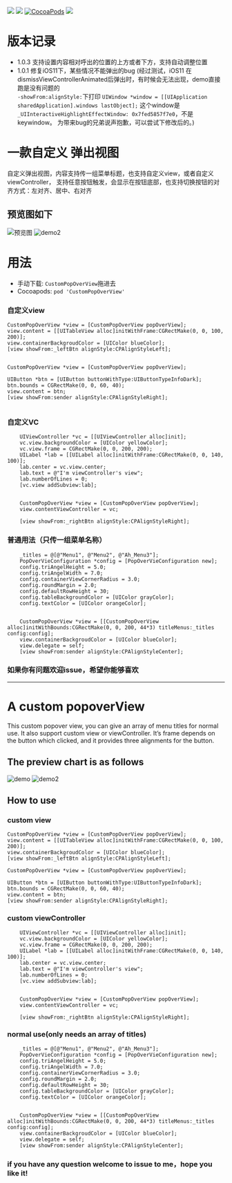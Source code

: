 ![](https://img.shields.io/badge/platform-iOS-red.svg)&nbsp;![](https://img.shields.io/badge/language-Objective--C-orange.svg)&nbsp;[![CocoaPods](http://img.shields.io/cocoapods/v/CustomPopOverView.svg?style=flat)](http://cocoapods.org/pods/CustomPopOverView)&nbsp;![](https://img.shields.io/badge/license-MIT%20License-brightgreen.svg)


# 版本记录
- 1.0.3 支持设置内容相对呼出的位置的上方或者下方，支持自动调整位置
- 1.0.1 修复iOS11下，某些情况不能弹出的bug (经过测试，iOS11 在dismissViewControllerAnimated后弹出时，有时候会无法出现，demo直接跑是没有问题的   
`-showFrom:alignStyle:`下打印
`UIWindow *window = [[UIApplication sharedApplication].windows lastObject];`
这个window是`_UIInteractiveHighlightEffectWindow: 0x7fed5857f7e0`，不是keywindow。
为带来bug的兄弟说声抱歉，可以尝试下修改后的。)


# 一款自定义 弹出视图
自定义弹出视图，内容支持传一组菜单标题，也支持自定义view，或者自定义viewController， 支持任意按钮触发，会显示在按钮底部，也支持切换按钮的对齐方式：左对齐、居中、右对齐

## 预览图如下
![预览图](http://ww3.sinaimg.cn/mw690/72aba7efgw1f3ch00wwwxg20al0j3gqp.gif)
![demo2](http://ww2.sinaimg.cn/mw690/72aba7efgw1f3dcknlfphg20am0j3dm6.gif)

# 用法
- 手动下载: `CustomPopOverView`拖进去
- Cocoapods: `pod 'CustomPopOverView'`



### 自定义view
```
CustomPopOverView *view = [CustomPopOverView popOverView];
view.content = [[UITableView alloc]initWithFrame:CGRectMake(0, 0, 100, 200)];
view.containerBackgroudColor = [UIColor blueColor];
[view showFrom:_leftBtn alignStyle:CPAlignStyleLeft];

```

<pre><code>
CustomPopOverView *view = [CustomPopOverView popOverView];
    
UIButton *btn = [UIButton buttonWithType:UIButtonTypeInfoDark];
btn.bounds = CGRectMake(0, 0, 60, 40);
view.content = btn;    
[view showFrom:sender alignStyle:CPAlignStyleRight];

</code></pre>


### 自定义VC
```
	UIViewController *vc = [[UIViewController alloc]init];
    vc.view.backgroundColor = [UIColor yellowColor];
    vc.view.frame = CGRectMake(0, 0, 200, 200);
    UILabel *lab = [[UILabel alloc]initWithFrame:CGRectMake(0, 0, 140, 100)];
    lab.center = vc.view.center;
    lab.text = @"I'm viewController's view";
    lab.numberOfLines = 0;
    [vc.view addSubview:lab];
    

    CustomPopOverView *view = [CustomPopOverView popOverView];
    view.contentViewController = vc;
    
    [view showFrom:_rightBtn alignStyle:CPAlignStyleRight];
```


### 普通用法（只传一组菜单名称）
```
	_titles = @[@"Menu1", @"Menu2", @"Ah_Menu3"];
	PopOverVieConfiguration *config = [PopOverVieConfiguration new];
    config.triAngelHeight = 5.0;
    config.triAngelWidth = 7.0;
    config.containerViewCornerRadius = 3.0;
    config.roundMargin = 2.0;
    config.defaultRowHeight = 30;
    config.tableBackgroundColor = [UIColor grayColor];
    config.textColor = [UIColor orangeColor];
	
	
	CustomPopOverView *view = [[CustomPopOverView alloc]initWithBounds:CGRectMake(0, 0, 200, 44*3) titleMenus:_titles config:config];
	view.containerBackgroudColor = [UIColor blueColor];
	view.delegate = self;
	[view showFrom:sender alignStyle:CPAlignStyleCenter];
```

### 如果你有问题欢迎issue，希望你能够喜欢





<hr>

# A custom popoverView

This custom popover view, you can give an array of menu titles for normal use. It also support custom view or viewController. It’s frame depends on the button which clicked, and it provides three alignments for the button.

## The preview chart is as follows
![demo](http://ww3.sinaimg.cn/mw690/72aba7efgw1f3ch00wwwxg20al0j3gqp.gif)
![demo2](http://ww2.sinaimg.cn/mw690/72aba7efgw1f3dcknlfphg20am0j3dm6.gif)

## How to use
### custom view
```
CustomPopOverView *view = [CustomPopOverView popOverView];
view.content = [[UITableView alloc]initWithFrame:CGRectMake(0, 0, 100, 200)];
view.containerBackgroudColor = [UIColor blueColor];
[view showFrom:_leftBtn alignStyle:CPAlignStyleLeft];

```

```
CustomPopOverView *view = [CustomPopOverView popOverView];
    
UIButton *btn = [UIButton buttonWithType:UIButtonTypeInfoDark];
btn.bounds = CGRectMake(0, 0, 60, 40);
view.content = btn;    
[view showFrom:sender alignStyle:CPAlignStyleRight];

```

### custom viewController
```
	UIViewController *vc = [[UIViewController alloc]init];
    vc.view.backgroundColor = [UIColor yellowColor];
    vc.view.frame = CGRectMake(0, 0, 200, 200);
    UILabel *lab = [[UILabel alloc]initWithFrame:CGRectMake(0, 0, 140, 100)];
    lab.center = vc.view.center;
    lab.text = @"I'm viewController's view";
    lab.numberOfLines = 0;
    [vc.view addSubview:lab];
    

    CustomPopOverView *view = [CustomPopOverView popOverView];
    view.contentViewController = vc;
    
    [view showFrom:_rightBtn alignStyle:CPAlignStyleRight];
```

### normal use(only needs an array of titles)
```
	_titles = @[@"Menu1", @"Menu2", @"Ah_Menu3"];
	PopOverVieConfiguration *config = [PopOverVieConfiguration new];
    config.triAngelHeight = 5.0;
    config.triAngelWidth = 7.0;
    config.containerViewCornerRadius = 3.0;
    config.roundMargin = 2.0;
    config.defaultRowHeight = 30;
    config.tableBackgroundColor = [UIColor grayColor];
    config.textColor = [UIColor orangeColor];
	
	
	CustomPopOverView *view = [[CustomPopOverView alloc]initWithBounds:CGRectMake(0, 0, 200, 44*3) titleMenus:_titles config:config];
	view.containerBackgroudColor = [UIColor blueColor];
	view.delegate = self;
	[view showFrom:sender alignStyle:CPAlignStyleCenter];
```

### if you have any question welcome to issue to me，hope you like it!

